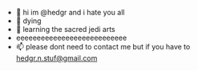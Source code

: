 - 👋 hi im @hedgr and i hate you all
- 👀 dying
- 🌱 learning the sacred jedi arts
-    eeeeeeeeeeeeeeeeeeeeeeeeeee
- 📫 please dont need to contact me but if you have to hedgr.n.stuf@gmail.com

<!---
Hedgr/Hedgr is a ✨ special ✨ repository because its `README.md` (this file) appears on your GitHub profile.
You can click the Preview link to take a look at your changes.
--->
